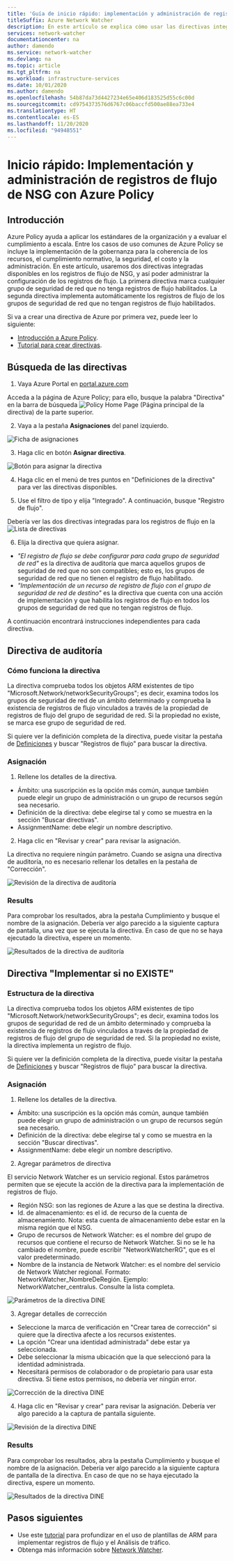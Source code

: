 ```yaml
---
title: 'Guía de inicio rápido: implementación y administración de registros de flujo de NSG mediante Azure Policy'
titleSuffix: Azure Network Watcher
description: En este artículo se explica cómo usar las directivas integradas para administrar la implementación de registros de flujo de NSG
services: network-watcher
documentationcenter: na
author: damendo
ms.service: network-watcher
ms.devlang: na
ms.topic: article
ms.tgt_pltfrm: na
ms.workload: infrastructure-services
ms.date: 10/01/2020
ms.author: damendo
ms.openlocfilehash: 54b87da73d4427234e65e406d183525d55c6c00d
ms.sourcegitcommit: cd9754373576d6767c06baccfd500ae88ea733e4
ms.translationtype: HT
ms.contentlocale: es-ES
ms.lasthandoff: 11/20/2020
ms.locfileid: "94948551"
---
```

# <a name="quickstart-deploy-and-manage-nsg-flow-logs-using-azure-policy"></a>Inicio rápido: Implementación y administración de registros de flujo de NSG con Azure Policy 

## <a name="overview"></a>Introducción
Azure Policy ayuda a aplicar los estándares de la organización y a evaluar el cumplimiento a escala. Entre los casos de uso comunes de Azure Policy se incluye la implementación de la gobernanza para la coherencia de los recursos, el cumplimiento normativo, la seguridad, el costo y la administración. En este artículo, usaremos dos directivas integradas disponibles en los registros de flujo de NSG, y así poder administrar la configuración de los registros de flujo. La primera directiva marca cualquier grupo de seguridad de red que no tenga registros de flujo habilitados. La segunda directiva implementa automáticamente los registros de flujo de los grupos de seguridad de red que no tengan registros de flujo habilitados. 

Si va a crear una directiva de Azure por primera vez, puede leer lo siguiente: 
- [Introducción a Azure Policy](../governance/policy/overview.md). 
- [Tutorial para crear directivas](../governance/policy/assign-policy-portal.md#create-a-policy-assignment).


## <a name="locate-the-policies"></a>Búsqueda de las directivas
1. Vaya Azure Portal en [portal.azure.com](https://portal.azure.com) 

Acceda a la página de Azure Policy; para ello, busque la palabra "Directiva" en la barra de búsqueda ![Policy Home Page](./media/network-watcher-builtin-policy/1_policy-search.png) (Página principal de la directiva) de la parte superior.

2. Vaya a la pestaña **Asignaciones** del panel izquierdo.

![Ficha de asignaciones](./media/network-watcher-builtin-policy/2_assignments-tab.png)

3. Haga clic en botón **Asignar directiva**. 

![Botón para asignar la directiva](./media/network-watcher-builtin-policy/3_assign-policy-button.png)

4. Haga clic en el menú de tres puntos en "Definiciones de la directiva" para ver las directivas disponibles.

5. Use el filtro de tipo y elija "Integrado". A continuación, busque "Registro de flujo".

Debería ver las dos directivas integradas para los registros de flujo en la ![Lista de directivas](./media/network-watcher-builtin-policy/4_filter-for-flow-log-policies.png)

6. Elija la directiva que quiera asignar.

- *"El registro de flujo se debe configurar para cada grupo de seguridad de red"* es la directiva de auditoría que marca aquellos grupos de seguridad de red que no son compatibles; esto es, los grupos de seguridad de red que no tienen el registro de flujo habilitado.
- *"Implementación de un recurso de registro de flujo con el grupo de seguridad de red de destino"* es la directiva que cuenta con una acción de implementación y que habilita los registros de flujo en todos los grupos de seguridad de red que no tengan registros de flujo.

A continuación encontrará instrucciones independientes para cada directiva.  

## <a name="audit-policy"></a>Directiva de auditoría 

### <a name="how-the-policy-works"></a>Cómo funciona la directiva

La directiva comprueba todos los objetos ARM existentes de tipo "Microsoft.Network/networkSecurityGroups"; es decir, examina todos los grupos de seguridad de red de un ámbito determinado y comprueba la existencia de registros de flujo vinculados a través de la propiedad de registros de flujo del grupo de seguridad de red. Si la propiedad no existe, se marca ese grupo de seguridad de red.

Si quiere ver la definición completa de la directiva, puede visitar la pestaña de [Definiciones](https://ms.portal.azure.com/#blade/Microsoft_Azure_Policy/PolicyMenuBlade/Definitions) y buscar "Registros de flujo" para buscar la directiva.

### <a name="assignment"></a>Asignación

1. Rellene los detalles de la directiva.

- Ámbito: una suscripción es la opción más común, aunque también puede elegir un grupo de administración o un grupo de recursos según sea necesario.  
- Definición de la directiva: debe elegirse tal y como se muestra en la sección "Buscar directivas".
- AssignmentName: debe elegir un nombre descriptivo. 

2. Haga clic en "Revisar y crear" para revisar la asignación.

La directiva no requiere ningún parámetro. Cuando se asigna una directiva de auditoría, no es necesario rellenar los detalles en la pestaña de "Corrección".  

![Revisión de la directiva de auditoría](./media/network-watcher-builtin-policy/5_1_audit-policy-review.png)

### <a name="results"></a>Results

Para comprobar los resultados, abra la pestaña Cumplimiento y busque el nombre de la asignación.
Debería ver algo parecido a la siguiente captura de pantalla, una vez que se ejecuta la directiva. En caso de que no se haya ejecutado la directiva, espere un momento. 

![Resultados de la directiva de auditoría](./media/network-watcher-builtin-policy/7_1_audit-policy-results.png)

## <a name="deploy-if-not-exists-policy"></a>Directiva "Implementar si no EXISTE" 

### <a name="policy-structure"></a>Estructura de la directiva

La directiva comprueba todos los objetos ARM existentes de tipo "Microsoft.Network/networkSecurityGroups"; es decir, examina todos los grupos de seguridad de red de un ámbito determinado y comprueba la existencia de registros de flujo vinculados a través de la propiedad de registros de flujo del grupo de seguridad de red. Si la propiedad no existe, la directiva implementa un registro de flujo. 

Si quiere ver la definición completa de la directiva, puede visitar la pestaña de [Definiciones](https://ms.portal.azure.com/#blade/Microsoft_Azure_Policy/PolicyMenuBlade/Definitions) y buscar "Registros de flujo" para buscar la directiva. 

### <a name="assignment"></a>Asignación

1. Rellene los detalles de la directiva.

- Ámbito: una suscripción es la opción más común, aunque también puede elegir un grupo de administración o un grupo de recursos según sea necesario.  
- Definición de la directiva: debe elegirse tal y como se muestra en la sección "Buscar directivas".
- AssignmentName: debe elegir un nombre descriptivo. 

2. Agregar parámetros de directiva 

El servicio Network Watcher es un servicio regional. Estos parámetros permiten que se ejecute la acción de la directiva para la implementación de registros de flujo. 
- Región NSG: son las regiones de Azure a las que se destina la directiva.
- Id. de almacenamiento: es el id. de recurso de la cuenta de almacenamiento. Nota: esta cuenta de almacenamiento debe estar en la misma región que el NSG. 
- Grupo de recursos de Network Watcher: es el nombre del grupo de recursos que contiene el recurso de Network Watcher. Si no se le ha cambiado el nombre, puede escribir "NetworkWatcherRG", que es el valor predeterminado.
- Nombre de la instancia de Network Watcher: es el nombre del servicio de Network Watcher regional. Formato: NetworkWatcher_NombreDeRegión. Ejemplo: NetworkWatcher_centralus. Consulte la lista completa.

![Parámetros de la directiva DINE](./media/network-watcher-builtin-policy/5_2_1_dine-policy-details-alt.png)

3. Agregar detalles de corrección

- Seleccione la marca de verificación en "Crear tarea de corrección" si quiere que la directiva afecte a los recursos existentes. 
- La opción "Crear una identidad administrada" debe estar ya seleccionada.
- Debe seleccionar la misma ubicación que la que seleccionó para la identidad administrada. 
- Necesitará permisos de colaborador o de propietario para usar esta directiva. Si tiene estos permisos, no debería ver ningún error.

![Corrección de la directiva DINE](./media/network-watcher-builtin-policy/5_2_2_dine-remediation.png) 

4. Haga clic en "Revisar y crear" para revisar la asignación. Debería ver algo parecido a la captura de pantalla siguiente.

![Revisión de la directiva DINE](./media/network-watcher-builtin-policy/5_2_3_dine-review.png) 


### <a name="results"></a>Results

Para comprobar los resultados, abra la pestaña Cumplimiento y busque el nombre de la asignación.
Debería ver algo parecido a la siguiente captura de pantalla de la directiva. En caso de que no se haya ejecutado la directiva, espere un momento.

![Resultados de la directiva DINE](./media/network-watcher-builtin-policy/7_2_dine-policy-results.png)  


## <a name="next-steps"></a>Pasos siguientes 

-   Use este [tutorial](./quickstart-configure-network-security-group-flow-logs-from-arm-template.md) para profundizar en el uso de plantillas de ARM para implementar registros de flujo y el Análisis de tráfico.
-   Obtenga más información sobre [Network Watcher](./index.yml).